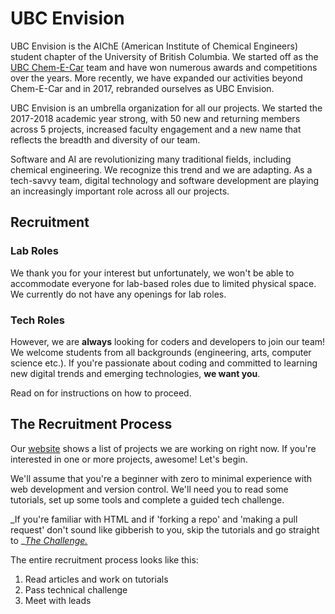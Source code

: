# UBC Envision

UBC Envision is the AIChE \(American Institute of Chemical Engineers\) student chapter of the University of British Columbia. We started off as the [UBC Chem-E-Car](http://www.ubcchemecar.com/) team and have won numerous awards and competitions over the years. More recently, we have expanded our activities beyond Chem-E-Car and in 2017, rebranded ourselves as UBC Envision.

UBC Envision is an umbrella organization for all our projects. We started the 2017-2018 academic year strong, with 50 new and returning members across 5 projects, increased faculty engagement and a new name that reflects the breadth and diversity of our team.

Software and AI are revolutionizing many traditional fields, including chemical engineering. We recognize this trend and we are adapting. As a tech-savvy team, digital technology and software development are playing an increasingly important role across all our projects.

## Recruitment

### Lab Roles

We thank you for your interest but unfortunately, we won't be able to accommodate everyone for lab-based roles due to limited physical space. We currently do not have any openings for lab roles.

### Tech Roles

However, we are **always** looking for coders and developers to join our team! We welcome students from all backgrounds \(engineering, arts, computer science etc.\). If you're passionate about coding and committed to learning new digital trends and emerging technologies, **we want you**.

Read on for instructions on how to proceed.

## The Recruitment Process

Our [website](https://www.ubcenvision.com) shows a list of projects we are working on right now. If you're interested in one or more projects, awesome! Let's begin.

We'll assume that you're a beginner with zero to minimal experience with web development and version control. We'll need you to read some tutorials, set up some tools and complete a guided tech challenge. 

_If you're familiar with HTML and if 'forking a repo' and 'making a pull request' don't sound like gibberish to you, skip the tutorials and go straight to _[_The Challenge._](/the-challenge.md)

The entire recruitment process looks like this:

1. Read articles and work on tutorials
2. Pass technical challenge
3. Meet with leads



